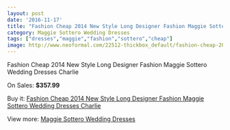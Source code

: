 ```yaml
---
layout: post
date: '2016-11-17'
title: "Fashion Cheap 2014 New Style Long Designer Fashion Maggie Sottero Wedding Dresses Charlie"
category: Maggie Sottero Wedding Dresses
tags: ["dresses","maggie","fashion","sottero","cheap"]
image: http://www.neoformal.com/22512-thickbox_default/fashion-cheap-2014-new-style-long-designer-fashion-maggie-sottero-wedding-dresses-charlie.jpg
---
```

Fashion Cheap 2014 New Style Long Designer Fashion Maggie Sottero Wedding Dresses Charlie

On Sales: **$357.99**
<a href="https://www.neoformal.com/en/maggie-sottero-wedding-dresses-2014/7468-fashion-cheap-2014-new-style-long-designer-fashion-maggie-sottero-wedding-dresses-charlie.html"><amp-img layout="responsive" width="600" height="600" src="//www.neoformal.com/22512-thickbox_default/fashion-cheap-2014-new-style-long-designer-fashion-maggie-sottero-wedding-dresses-charlie.jpg" alt="Fashion Cheap 2014 New Style Long Designer Fashion Maggie Sottero Wedding Dresses Charlie 0" /></a>
<a href="https://www.neoformal.com/en/maggie-sottero-wedding-dresses-2014/7468-fashion-cheap-2014-new-style-long-designer-fashion-maggie-sottero-wedding-dresses-charlie.html"><amp-img layout="responsive" width="600" height="600" src="//www.neoformal.com/22513-thickbox_default/fashion-cheap-2014-new-style-long-designer-fashion-maggie-sottero-wedding-dresses-charlie.jpg" alt="Fashion Cheap 2014 New Style Long Designer Fashion Maggie Sottero Wedding Dresses Charlie 1" /></a>

Buy it: [Fashion Cheap 2014 New Style Long Designer Fashion Maggie Sottero Wedding Dresses Charlie](https://www.neoformal.com/en/maggie-sottero-wedding-dresses-2014/7468-fashion-cheap-2014-new-style-long-designer-fashion-maggie-sottero-wedding-dresses-charlie.html "Fashion Cheap 2014 New Style Long Designer Fashion Maggie Sottero Wedding Dresses Charlie")

View more: [Maggie Sottero Wedding Dresses](https://www.neoformal.com/en/123-maggie-sottero-wedding-dresses-2014 "Maggie Sottero Wedding Dresses")